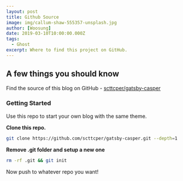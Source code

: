 ```yaml
---
layout: post
title: Github Source
image: img/callum-shaw-555357-unsplash.jpg
author: [Woosung]
date: 2019-03-10T10:00:00.000Z
tags:
  - Ghost
excerpt: Where to find this project on GitHub.
---
```


## __A few things you should know__
Find the source of this blog on GitHub - [scttcper/gatsby-casper](https://github.com/scttcper/gatsby-casper)

### Getting Started
Use this repo to start your own blog with the same theme.

__Clone this repo.__
```bash
git clone https://github.com/scttcper/gatsby-casper.git --depth=1
```

__Remove .git folder and setup a new one__
```bash
rm -rf .git && git init
```

Now push to whatever repo you want!
